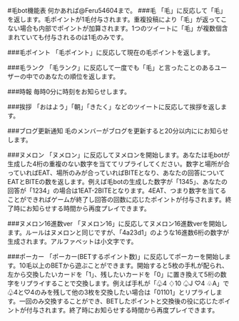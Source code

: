 #毛bot機能表
何かあれば@Feru54604まで。
###毛
「毛」に反応して「毛」を返します。毛ポイントが1毛付与されます。重複投稿により「毛」が返ってこない場合も内部でポイントが加算されます。1つのツイートに「毛」が複数個含まれていても付与されるのは1毛のみです。

###毛ポイント
「毛ポイント」に反応して現在の毛ポイントを返します。

###毛ランク
「毛ランク」に反応して一度でも「毛」と言ったことのあるユーザーの中でのあなたの順位を返します。

###時報
毎時0分に時刻をお知らせします。

###挨拶
「おはよう」「朝」「きたく」などのツイートに反応して挨拶を返します。

###ブログ更新通知
毛のメンバーがブログを更新すると20分以内ににお知らせします。

###ヌメロン
「ヌメロン」に反応してヌメロンを開始します。あなたは毛botが生成した4桁の重複のない数字を当ててリプライしてください。数字と場所が合っていればEAT、場所のみが合っていればBITEとなり、あなたの回答についてEATとBITEの数を返します。例えば毛botの生成した数字が「1345」、あなたの回答が「1234」の場合は1EAT-2BITEとなります。4EAT、つまり数字を当てることができればゲームが終了し回答の回数に応じたポイントが付与されます。終了時にお知らせする時間から再度プレイできます。

###ヌメロン16進数ver
「ヌメロン16」に反応してヌメロン16進数verを開始します。ルールはヌメロンと同じですが、「4a23d1」のような16進数6桁の数字が生成されます。アルファベットは小文字です。

###ポーカー
「ポーカー(BETするポイント数)」に反応してポーカーを開始します。10毛以上のBETから遊ぶことができます。開始すると5枚の手札が配られ、左から交換したいカードを「1」、残したいカードを「0」に置き換えて5桁の数字をリプライすることで交換します。例えば手札が「♧4 ♢10 ♤J ♡4 ♧A」で♧4と♡4のみを残して他の3枚を交換したい場合は「01101」とリプライします。一回のみ交換することができ、BETしたポイントと交換後の役に応じたポイントが付与されます。終了時にお知らせする時間から再度プレイできます。
